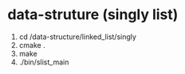 # data-struture (singly list)

1. cd /data-structure/linked_list/singly
2. cmake .
3. make
4. ./bin/slist_main
